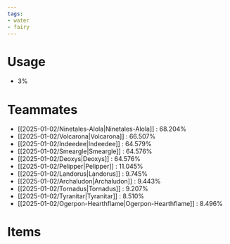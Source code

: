 ```yaml
---
tags:
- water
- fairy
---
```

# Usage
- 3%
# Teammates
- [[2025-01-02/Ninetales-Alola|Ninetales-Alola]] : 68.204%
- [[2025-01-02/Volcarona|Volcarona]] : 66.507%
- [[2025-01-02/Indeedee|Indeedee]] : 64.579%
- [[2025-01-02/Smeargle|Smeargle]] : 64.576%
- [[2025-01-02/Deoxys|Deoxys]] : 64.576%
- [[2025-01-02/Pelipper|Pelipper]] : 11.045%
- [[2025-01-02/Landorus|Landorus]] : 9.745%
- [[2025-01-02/Archaludon|Archaludon]] : 9.443%
- [[2025-01-02/Tornadus|Tornadus]] : 9.207%
- [[2025-01-02/Tyranitar|Tyranitar]] : 8.510%
- [[2025-01-02/Ogerpon-Hearthflame|Ogerpon-Hearthflame]] : 8.496%
# Items